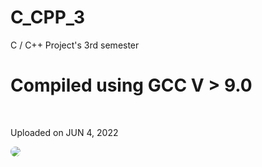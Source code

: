 # C_CPP_3
C / C++ Project's 3rd semester

<h1>Compiled using GCC V > 9.0</h1><br>
<p>Uploaded on JUN 4, 2022</p>

<img style="border-radius: 25px" src='https://avatars.githubusercontent.com/u/39237137?v=4'/>
